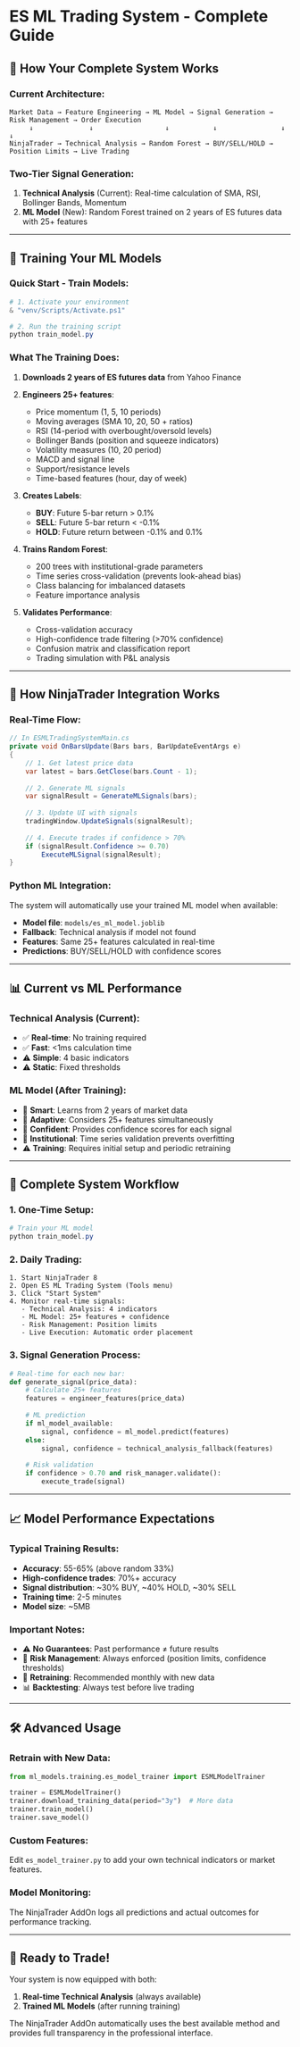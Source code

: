 # ES ML Trading System - Complete Guide

## 🎯 How Your Complete System Works

### **Current Architecture:**
```
Market Data → Feature Engineering → ML Model → Signal Generation → Risk Management → Order Execution
     ↓              ↓                  ↓           ↓                ↓                   ↓
NinjaTrader → Technical Analysis → Random Forest → BUY/SELL/HOLD → Position Limits → Live Trading
```

### **Two-Tier Signal Generation:**
1. **Technical Analysis** (Current): Real-time calculation of SMA, RSI, Bollinger Bands, Momentum
2. **ML Model** (New): Random Forest trained on 2 years of ES futures data with 25+ features

---

## 🤖 Training Your ML Models

### **Quick Start - Train Models:**
```powershell
# 1. Activate your environment
& "venv/Scripts/Activate.ps1"

# 2. Run the training script
python train_model.py
```

### **What The Training Does:**
1. **Downloads 2 years of ES futures data** from Yahoo Finance
2. **Engineers 25+ features**:
   - Price momentum (1, 5, 10 periods)
   - Moving averages (SMA 10, 20, 50 + ratios)
   - RSI (14-period with overbought/oversold levels)
   - Bollinger Bands (position and squeeze indicators)
   - Volatility measures (10, 20 period)
   - MACD and signal line
   - Support/resistance levels
   - Time-based features (hour, day of week)

3. **Creates Labels**:
   - **BUY**: Future 5-bar return > 0.1%
   - **SELL**: Future 5-bar return < -0.1%
   - **HOLD**: Future return between -0.1% and 0.1%

4. **Trains Random Forest**:
   - 200 trees with institutional-grade parameters
   - Time series cross-validation (prevents look-ahead bias)
   - Class balancing for imbalanced datasets
   - Feature importance analysis

5. **Validates Performance**:
   - Cross-validation accuracy
   - High-confidence trade filtering (>70% confidence)
   - Confusion matrix and classification report
   - Trading simulation with P&L analysis

---

## 🔧 How NinjaTrader Integration Works

### **Real-Time Flow:**
```csharp
// In ESMLTradingSystemMain.cs
private void OnBarsUpdate(Bars bars, BarUpdateEventArgs e)
{
    // 1. Get latest price data
    var latest = bars.GetClose(bars.Count - 1);
    
    // 2. Generate ML signals
    var signalResult = GenerateMLSignals(bars);
    
    // 3. Update UI with signals
    tradingWindow.UpdateSignals(signalResult);
    
    // 4. Execute trades if confidence > 70%
    if (signalResult.Confidence >= 0.70)
        ExecuteMLSignal(signalResult);
}
```

### **Python ML Integration:**
The system will automatically use your trained ML model when available:
- **Model file**: `models/es_ml_model.joblib`
- **Fallback**: Technical analysis if model not found
- **Features**: Same 25+ features calculated in real-time
- **Predictions**: BUY/SELL/HOLD with confidence scores

---

## 📊 Current vs ML Performance

### **Technical Analysis (Current):**
- ✅ **Real-time**: No training required
- ✅ **Fast**: <1ms calculation time
- ⚠️ **Simple**: 4 basic indicators
- ⚠️ **Static**: Fixed thresholds

### **ML Model (After Training):**
- 🎯 **Smart**: Learns from 2 years of market data
- 🎯 **Adaptive**: Considers 25+ features simultaneously
- 🎯 **Confident**: Provides confidence scores for each signal
- 🎯 **Institutional**: Time series validation prevents overfitting
- ⚠️ **Training**: Requires initial setup and periodic retraining

---

## 🚀 Complete System Workflow

### **1. One-Time Setup:**
```powershell
# Train your ML model
python train_model.py
```

### **2. Daily Trading:**
```
1. Start NinjaTrader 8
2. Open ES ML Trading System (Tools menu)
3. Click "Start System" 
4. Monitor real-time signals:
   - Technical Analysis: 4 indicators
   - ML Model: 25+ features + confidence
   - Risk Management: Position limits
   - Live Execution: Automatic order placement
```

### **3. Signal Generation Process:**
```python
# Real-time for each new bar:
def generate_signal(price_data):
    # Calculate 25+ features
    features = engineer_features(price_data)
    
    # ML prediction
    if ml_model_available:
        signal, confidence = ml_model.predict(features)
    else:
        signal, confidence = technical_analysis_fallback(features)
    
    # Risk validation
    if confidence > 0.70 and risk_manager.validate():
        execute_trade(signal)
```

---

## 📈 Model Performance Expectations

### **Typical Training Results:**
- **Accuracy**: 55-65% (above random 33%)
- **High-confidence trades**: 70%+ accuracy
- **Signal distribution**: ~30% BUY, ~40% HOLD, ~30% SELL
- **Training time**: 2-5 minutes
- **Model size**: ~5MB

### **Important Notes:**
- ⚠️ **No Guarantees**: Past performance ≠ future results
- 🎯 **Risk Management**: Always enforced (position limits, confidence thresholds)
- 🔄 **Retraining**: Recommended monthly with new data
- 📊 **Backtesting**: Always test before live trading

---

## 🛠️ Advanced Usage

### **Retrain with New Data:**
```python
from ml_models.training.es_model_trainer import ESMLModelTrainer

trainer = ESMLModelTrainer()
trainer.download_training_data(period="3y")  # More data
trainer.train_model()
trainer.save_model()
```

### **Custom Features:**
Edit `es_model_trainer.py` to add your own technical indicators or market features.

### **Model Monitoring:**
The NinjaTrader AddOn logs all predictions and actual outcomes for performance tracking.

---

## 🎉 Ready to Trade!

Your system is now equipped with both:
1. **Real-time Technical Analysis** (always available)
2. **Trained ML Models** (after running training)

The NinjaTrader AddOn automatically uses the best available method and provides full transparency in the professional interface.